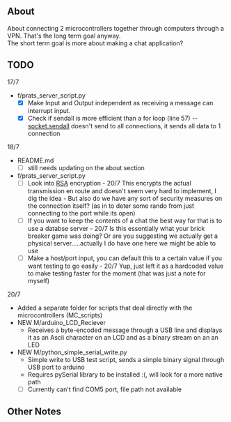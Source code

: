 ## About

About connecting 2 microcontrollers together through computers through a VPN. That's the long term goal anyway.<br>
The short term goal is more about making a chat application?

## TODO

17/7

* f/prats_server_script.py
	* [x] Make Input and Output independent as receiving a message can interrupt input.
	* [x] Check if sendall is more efficient than a for loop (line 57) -- [socket.sendall](https://docs.python.org/3/library/socket.html) doesn't send to all connections, it sends all data to 1 connection

18/7

* README.md
    * [ ] still needs updating on the about section
* f/prats_server_script.py
	* [ ] Look into [RSA](https://medium.com/@ismailakkila/black-hat-python-encrypt-and-decrypt-with-rsa-cryptography-bd6df84d65bc) encryption
				- 20/7 This encrypts the actual transmission en route and doesn't seem very hard to implement, I dig the idea
				       - But also do we have any sort of security measures on the connection itself? (as in to deter some rando from just connecting to the port while its open)
	* [ ] If you want to keep the contents of a chat the best way for that is to use a databse server
				- 20/7 Is this essentially what your brick breaker game was doing? Or are you suggesting we actually get a physical server.....actually I do have one here we might be able to use
	* [ ] Make a host/port input, you can default this to a certain value if you want testing to go easily
				- 20/7 Yup, just left it as a hardcoded value to make testing faster for the moment (that was just a note for myself)

20/7
* Added a separate folder for scripts that deal directly with the microcontrollers (MC_scripts)
* NEW M/arduino_LCD_Reciever
	- Receives a byte-encoded message through a USB line and displays it as an Ascii character on an LCD and as a binary stream on an an LED
* NEW M/python_simple_serial_write.py
	- Simple write to USB test script, sends a simple binary signal through USB port to arduino
	- Requires pySerial library to be installed :(, will look for a more native path
	* [ ] Currently can't find COM5 port, file path not available
## Other Notes
